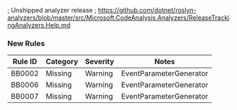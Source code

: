 ﻿; Unshipped analyzer release
; https://github.com/dotnet/roslyn-analyzers/blob/master/src/Microsoft.CodeAnalysis.Analyzers/ReleaseTrackingAnalyzers.Help.md
### New Rules
Rule ID | Category | Severity | Notes
--------|----------|----------|-------
BB0002 | Missing | Warning | EventParameterGenerator
BB0006 | Missing | Warning | EventParameterGenerator
BB0007 | Missing | Warning | EventParameterGenerator